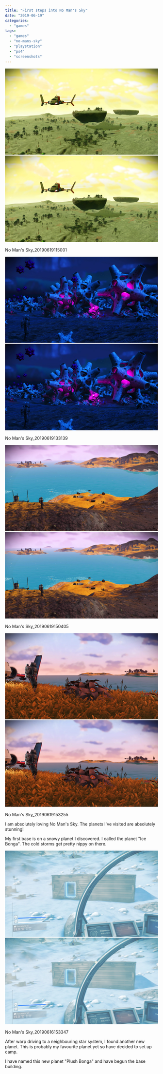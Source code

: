 ```yaml
---
title: "First steps into No Man's Sky"
date: "2019-06-19"
categories: 
  - "games"
tags: 
  - "games"
  - "no-mans-sky"
  - "playstation"
  - "ps4"
  - "screenshots"
---
```


[![](images/No-Mans-Sky_20190619115001-scaled.jpg)](images/No-Mans-Sky_20190619115001-scaled.jpg)
[![](images/No-Mans-Sky_20190619115001-scaled.jpg)](images/No-Mans-Sky_20190619115001-scaled.jpg)

No Man's Sky\_20190619115001

[![](images/No-Mans-Sky_20190619133139-scaled.jpg)](images/No-Mans-Sky_20190619133139-scaled.jpg)
[![](images/No-Mans-Sky_20190619133139-scaled.jpg)](images/No-Mans-Sky_20190619133139-scaled.jpg)

No Man's Sky\_20190619133139

[![](images/No-Mans-Sky_20190619150405-scaled.jpg)](images/No-Mans-Sky_20190619150405-scaled.jpg)
[![](images/No-Mans-Sky_20190619150405-scaled.jpg)](images/No-Mans-Sky_20190619150405-scaled.jpg)

No Man's Sky\_20190619150405

[![](images/No-Mans-Sky_20190619153255-scaled.jpg)](images/No-Mans-Sky_20190619153255-scaled.jpg)
[![](images/No-Mans-Sky_20190619153255-scaled.jpg)](images/No-Mans-Sky_20190619153255-scaled.jpg)

No Man's Sky\_20190619153255

I am absolutely loving No Man's Sky. The planets I've visited are absolutely stunning!

My first base is on a snowy planet I discovered. I called the planet "Ice Bonga". The cold storms get pretty nippy on there.

[![](images/No-Mans-Sky_20190616153347-scaled.jpg)](images/No-Mans-Sky_20190616153347-scaled.jpg)
[![](images/No-Mans-Sky_20190616153347-scaled.jpg)](images/No-Mans-Sky_20190616153347-scaled.jpg)

No Man's Sky\_20190616153347

After warp driving to a neighbouring star system, I found another new planet. This is probably my favourite planet yet so have decided to set up camp.

I have named this new planet "Plush Bonga" and have begun the base building.
